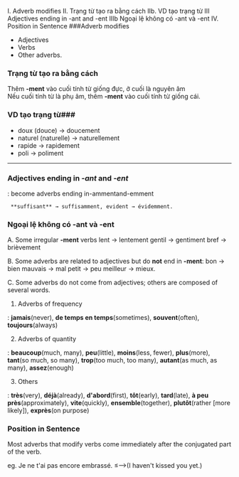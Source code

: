 I. 	Adverb modifies
II. 	Trạng từ tạo ra bằng cách
IIb.	VD tạo trạng từ
III 	Adjectives ending in -ant and -ent
IIIb 	Ngoại lệ không có -ant và -ent
IV.	Position in Sentence
###Adverb modifies
+ Adjectives  
+ Verbs
+ Other adverbs.


###  Trạng từ tạo ra bằng cách


Thêm **-ment** vào cuối tính từ giống đực, ở cuối là nguyên âm  
 Nếu cuối tính từ là phụ âm, thêm **-ment** vào cuối tính từ giống cái.


### VD tạo trạng từ###

* doux (douce) → doucement 
* naturel (naturelle) → naturellement
* rapide → rapidement
* poli → poliment 

---
   
 ### Adjectives ending in  ***-ant*** and ***-ent*** 


:  become adverbs ending in-ammentand-emment  

```
 **suffisant** → suffisamment, evident → évidemment. 
```
 


### Ngoại lệ không có -ant và -ent ###

A. Some irregular **-ment** verbs
 lent → lentement
 gentil → gentiment
bref → brièvement

B. 	Some adverbs are related to adjectives but do **not** end in **-ment**: 
bon → bien
mauvais → mal
petit → peu
 meilleur → mieux.

C. Some adverbs do not come from adjectives; others are composed of several words.

1. Adverbs of frequency

: **jamais**(never), **de temps en temps**(sometimes), **souvent**(often), **toujours**(always)

2. Adverbs of quantity

: **beaucoup**(much, many), **peu**(little), **moins**(less, fewer), **plus**(more), **tant**(so much, so many), **trop**(too much, too many), **autant**(as much, as many), **assez**(enough)

3. Others

: **très**(very), **déjà**(already), **d'abord**(first), **tôt**(early), **tard**(late), **à peu près**(approximately), **vite**(quickly), **ensemble**(together), **plutôt**(rather [more likely]), **exprès**(on purpose)


### Position in Sentence

Most adverbs that modify verbs come immediately after the conjugated part of the verb.

eg. 
Je ne t'ai pas encore embrassé.
≤-->(I haven't kissed you yet.)
